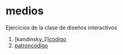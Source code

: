 # medios
Ejercicios de la clase de diseños interactivos
1. [kandinsky_2][codigo](https://github.com/GRB10/medios/blob/master/kandinsky_2.js)
2. [patron](https://github.com/GRB10/medios/tree/master/patron)[codigo](https://github.com/GRB10/medios/blob/master/patron/patron.js)
